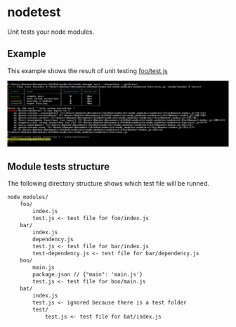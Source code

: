 # nodetest

Unit tests your node modules.

## Example

This example shows the result of unit testing [foo/test.js](./foo/test.js)

![test sample](./sample.jpg)

## Module tests structure

The following directory structure shows which test file will be runned.

```
node_modules/
	foo/
		index.js
		test.js <- test file for foo/index.js
	bar/
		index.js
		dependency.js
		test.js <- test file for bar/index.js
		test-dependency.js <- test file for bar/dependency.js
	boo/
		main.js
		package.json // {"main": 'main.js'}
		test.js <- test file for boo/main.js
	bat/
		index.js
		test.js <- ignored because there is a test folder
		test/
			test.js <- test file for bat/index.js
```